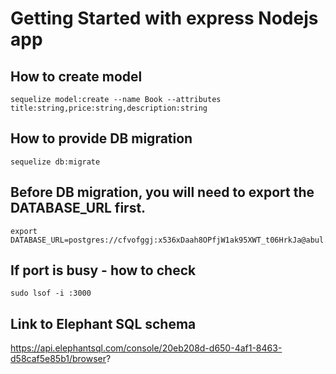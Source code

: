 # Getting Started with express Nodejs app

## How to create model
```
sequelize model:create --name Book --attributes title:string,price:string,description:string
```

## How to provide DB migration
```
sequelize db:migrate
```

## Before DB migration, you will need to export the DATABASE_URL first.

```
export DATABASE_URL=postgres://cfvofggj:x536xDaah8OPfjW1ak95XWT_t06HrkJa@abul.db.elephantsql.com/cfvofggj
```


## If port is busy - how to check 

```
sudo lsof -i :3000
```

## Link to Elephant SQL schema

https://api.elephantsql.com/console/20eb208d-d650-4af1-8463-d58caf5e85b1/browser?


